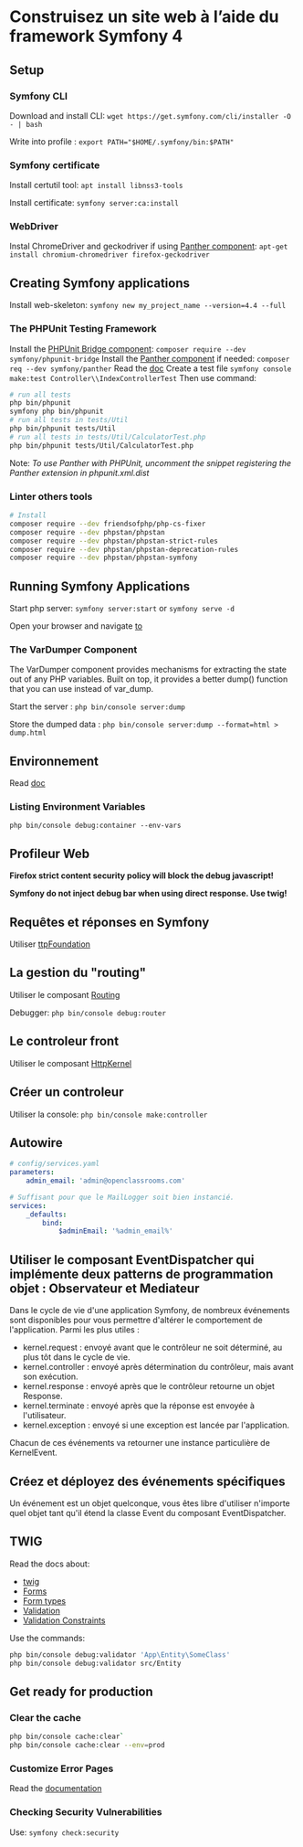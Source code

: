 # Construisez un site web à l’aide du framework Symfony 4

## Setup

### Symfony CLI

Download and install CLI: `wget https://get.symfony.com/cli/installer -O - | bash`

Write into profile : `export PATH="$HOME/.symfony/bin:$PATH"`

### Symfony certificate

Install certutil tool: `apt install libnss3-tools`

Install certificate: `symfony server:ca:install`

### WebDriver

Instal ChromeDriver and geckodriver if using [Panther component](https://github.com/symfony/panther): `apt-get install chromium-chromedriver firefox-geckodriver`

## Creating Symfony applications

Install web-skeleton: `symfony new my_project_name --version=4.4 --full`

### The PHPUnit Testing Framework

Install the [PHPUnit Bridge component](https://symfony.com/components/PHPUnit%20Bridge): `composer require --dev symfony/phpunit-bridge`
Install the [Panther component](https://github.com/symfony/panther) if needed: `composer req --dev symfony/panther`
Read the [doc](https://symfony.com/doc/current/testing.html)
Create a test file `symfony console make:test Controller\\IndexControllerTest`
Then use command:

```bash
# run all tests
php bin/phpunit
symfony php bin/phpunit
# run all tests in tests/Util
php bin/phpunit tests/Util
# run all tests in tests/Util/CalculatorTest.php
php bin/phpunit tests/Util/CalculatorTest.php
```

Note: *To use Panther with PHPUnit, uncomment the snippet registering the Panther extension in phpunit.xml.dist*

### Linter others tools

```bash
# Install
composer require --dev friendsofphp/php-cs-fixer
composer require --dev phpstan/phpstan
composer require --dev phpstan/phpstan-strict-rules
composer require --dev phpstan/phpstan-deprecation-rules
composer require --dev phpstan/phpstan-symfony
```

## Running Symfony Applications

Start php server: `symfony server:start` or `symfony serve -d`

Open your browser and navigate [to](https://localhost:8000/)

### The VarDumper Component

The VarDumper component provides mechanisms for extracting the state out of any PHP variables. Built on top, it provides a better dump() function that you can use instead of var_dump.

Start the server : `php bin/console server:dump`

Store the dumped data : `php bin/console server:dump --format=html > dump.html`

## Environnement

Read [doc](https://symfony.com/doc/4.4/configuration.html#creating-a-new-environment)

### Listing Environment Variables

`php bin/console debug:container --env-vars`

## Profileur Web

**Firefox strict content security policy will block the debug javascript!**

**Symfony do not inject debug bar when using direct response. Use twig!**

## Requêtes et réponses en Symfony

Utiliser [ttpFoundation](https://symfony.com/doc/4.4/components/http_foundation.html)

## La gestion du "routing"

Utiliser le composant [Routing](https://symfony.com/doc/4.4/components/routing.html)

Debugger: `php bin/console debug:router`

## Le controleur front

Utiliser le composant [HttpKernel](https://symfony.com/doc/4.4/components/http_kernel.html)

## Créer un controleur

Utiliser la console: `php bin/console make:controller`

## Autowire

```yaml
# config/services.yaml
parameters:
    admin_email: 'admin@openclassrooms.com'

# Suffisant pour que le MailLogger soit bien instancié.
services:
    _defaults:
        bind:
            $adminEmail: '%admin_email%'
```

## Utiliser le composant EventDispatcher qui implémente deux patterns de programmation objet : Observateur et Mediateur

Dans le cycle de vie d'une application Symfony, de nombreux événements sont disponibles pour vous permettre d'altérer le comportement de l'application. Parmi les plus utiles :

- kernel.request : envoyé avant que le contrôleur ne soit déterminé, au plus tôt dans le cycle de vie.
- kernel.controller : envoyé après détermination du contrôleur, mais avant son exécution.
- kernel.response : envoyé après que le contrôleur retourne un objet Response.
- kernel.terminate : envoyé après que la réponse est envoyée à l'utilisateur.
- kernel.exception : envoyé si une exception est lancée par l'application.

Chacun de ces événements va retourner une instance particulière de KernelEvent.

## Créez et déployez des événements spécifiques

Un événement est un objet quelconque, vous êtes libre d'utiliser n'importe quel objet tant qu'il étend la classe Event du composant EventDispatcher.

## TWIG

Read the docs about:

- [twig](https://twig.symfony.com/)
- [Forms](https://symfony.com/doc/current/forms.html)
- [Form types](https://symfony.com/doc/4.4/reference/forms/types.html)
- [Validation](https://symfony.com/doc/4.4/validation.html)
- [Validation Constraints](https://symfony.com/doc/4.4/reference/constraints.html)

Use the commands:

```bash
php bin/console debug:validator 'App\Entity\SomeClass'
php bin/console debug:validator src/Entity
```

## Get ready for production

### Clear the cache

```bash
php bin/console cache:clear`
php bin/console cache:clear --env=prod
```

### Customize Error Pages

Read the [documentation](https://symfony.com/doc/4.4/controller/error_pages.html)

### Checking Security Vulnerabilities

Use: `symfony check:security`
